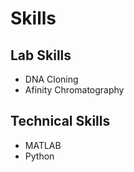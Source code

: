 # Skills

## Lab Skills
- DNA Cloning
- Afinity Chromatography

## Technical Skills
- MATLAB
- Python

